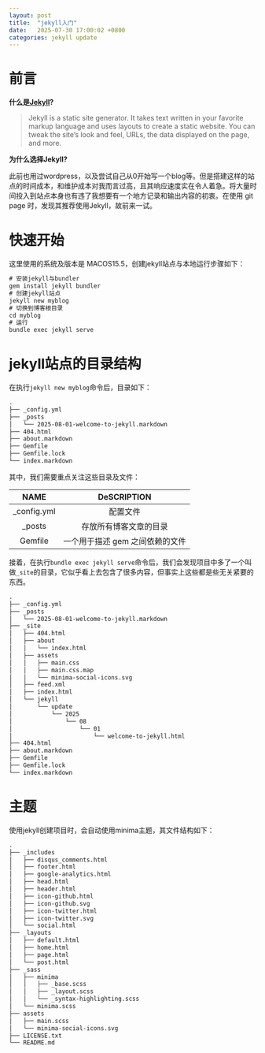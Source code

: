 ```yaml
---
layout: post
title:  "jekyll入门"
date:   2025-07-30 17:00:02 +0800
categories: jekyll update
---
```


# 前言

**什么是[Jekyll](https://jekyllrb.com/)?**

> Jekyll is a static site generator. It takes text written in your favorite markup language and uses layouts to create a static website. You can tweak the site’s look and feel, URLs, the data displayed on the page, and more.

**为什么选择Jekyll?**

此前也用过wordpress，以及尝试自己从0开始写一个blog等。但是搭建这样的站点的时间成本，和维护成本对我而言过高，且其响应速度实在令人着急。将大量时间投入到站点本身也有违了我想要有一个地方记录和输出内容的初衷。在使用 git page 时，发现其推荐使用Jekyll，故前来一试。

# 快速开始

这里使用的系统及版本是 MACOS15.5，创建jekyll站点与本地运行步骤如下：

```tex
# 安装jekyll与bundler
gem install jekyll bundler
# 创建jekyll站点
jekyll new myblog
# 切换到博客根目录
cd myblog
# 运行
bundle exec jekyll serve
```

# jekyll站点的目录结构

在执行`jekyll new myblog`命令后，目录如下：

```tex
.
├── _config.yml
├── _posts
│   └── 2025-08-01-welcome-to-jekyll.markdown
├── 404.html
├── about.markdown
├── Gemfile
├── Gemfile.lock
└── index.markdown
```

其中，我们需要重点关注这些目录及文件：

|    NAME     |           DeSCRIPTION           |
| :---------: | :-----------------------------: |
| _config.yml |            配置文件             |
|   _posts    |     存放所有博客文章的目录      |
|   Gemfile   | 一个用于描述 gem 之间依赖的文件 |

接着，在执行`bundle exec jekyll serve`命令后，我们会发现项目中多了一个叫做`_site`的目录，它似乎看上去包含了很多内容，但事实上这些都是些无关紧要的东西。

```tex
.
├── _config.yml
├── _posts
│   └── 2025-08-01-welcome-to-jekyll.markdown
├── _site
│   ├── 404.html
│   ├── about
│   │   └── index.html
│   ├── assets
│   │   ├── main.css
│   │   ├── main.css.map
│   │   └── minima-social-icons.svg
│   ├── feed.xml
│   ├── index.html
│   └── jekyll
│       └── update
│           └── 2025
│               └── 08
│                   └── 01
│                       └── welcome-to-jekyll.html
├── 404.html
├── about.markdown
├── Gemfile
├── Gemfile.lock
└── index.markdown
```



# 主题

使用jekyll创建项目时，会自动使用minima主题，其文件结构如下：

```tex
.
├── _includes
│   ├── disqus_comments.html
│   ├── footer.html
│   ├── google-analytics.html
│   ├── head.html
│   ├── header.html
│   ├── icon-github.html
│   ├── icon-github.svg
│   ├── icon-twitter.html
│   ├── icon-twitter.svg
│   └── social.html
├── _layouts
│   ├── default.html
│   ├── home.html
│   ├── page.html
│   └── post.html
├── _sass
│   ├── minima
│   │   ├── _base.scss
│   │   ├── _layout.scss
│   │   └── _syntax-highlighting.scss
│   └── minima.scss
├── assets
│   ├── main.scss
│   └── minima-social-icons.svg
├── LICENSE.txt
└── README.md
```

